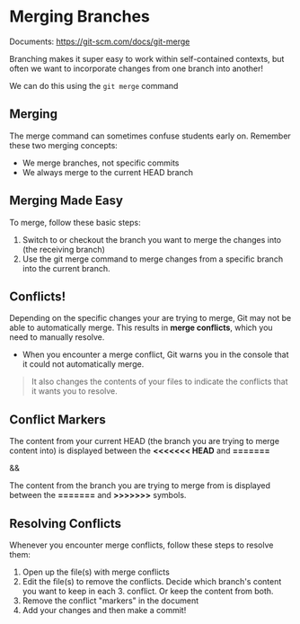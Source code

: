 # Merging Branches

Documents: https://git-scm.com/docs/git-merge

Branching makes it super easy to work within self-contained contexts, but often we want to incorporate changes from one branch into another!

We can do this using the `git merge` command

## **Merging**

The merge command can sometimes confuse students early on. Remember these two merging concepts:

- We merge branches, not specific commits
- We always merge to the current HEAD branch

## **Merging Made Easy**

To merge, follow these basic steps:

1. Switch to or checkout the branch you want to merge the changes into (the receiving branch)
2. Use the git merge command to merge changes from a specific branch into the current branch.

## **Conflicts!**

Depending on the specific changes your are trying to merge, Git may not be able to automatically merge. This results in **merge conflicts**, which you need to manually resolve.

- When you encounter a merge conflict, Git warns you in the console that it could not automatically merge.

> It also changes the contents of your files to indicate the conflicts that it wants you to resolve.

## **Conflict Markers**

The content from your current HEAD (the branch you are trying to merge content into) is displayed between the **<<<<<<< HEAD** and **=======**

&&

The content from the branch you are trying to merge from is displayed between the **=======** and **>>>>>>>** symbols.

## **Resolving Conflicts**

Whenever you encounter merge conflicts, follow these steps to resolve them:

1. Open up the file(s) with merge conflicts
2. Edit the file(s) to remove the conflicts. Decide which branch's content you want to keep in each 3. conflict. Or keep the content from both.
3. Remove the conflict "markers" in the document
4. Add your changes and then make a commit!
